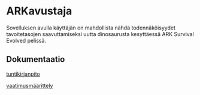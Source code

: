 # ARKavustaja
Sovelluksen avulla käyttäjän on mahdollista nähdä todennäköisyydet tavoitetasojen saavuttamiseksi uutta dinosaurusta kesyttäessä ARK Survival Evolved pelissä.

## Dokumentaatio

[tuntikirjanpito](https://github.com/Fimen/ot-harjoitustyo/blob/master/dokumentaatio/tuntikirjanpito.md)

[vaatimusmäärittely](https://github.com/Fimen/ot-harjoitustyo/blob/master/dokumentaatio/vaatimusmaarittely.md)
